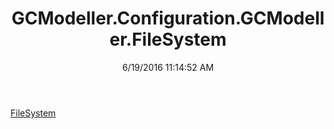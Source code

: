 ﻿---
title: GCModeller.Configuration.GCModeller.FileSystem
date: 6/19/2016 11:14:52 AM
---

[FileSystem](T-GCModeller.Configuration.GCModeller.FileSystem.FileSystem.html)
